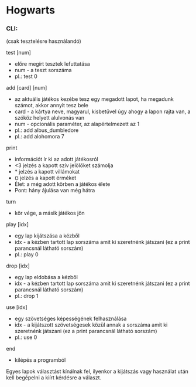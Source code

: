 # Hogwarts

### CLI:
(csak tesztelésre használandó)

test [num]
- előre megírt tesztek lefuttatása 
- num - a teszt sorszáma
- pl.: test 0



add [card] [num]
- az aktuális játékos kezébe tesz egy megadott lapot, ha megadunk számot, akkor annyit tesz bele
- card - a kártya neve, magyarul, kisbetűvel úgy ahogy a lapon rajta van, a szóköz helyett alulvonás van
- num - opcionális paraméter, az alapértelmezett az 1
- pl.: add albus_dumbledore
- pl.: add alohomora 7



print
- információt ír ki az adott játékosról
- <3 jelzés a kapott szív jelölőket számolja
- \* jelzés a kapott villámokat
- ¤ jelzés a kapott érméket
- Élet: a még adott körben a játékos élete  
- Pont: hány ájulása van még hátra



turn
- kör vége, a másik játékos jön



play [idx]
- egy lap kijátszása a kézből
- idx - a kézben tartott lap sorszáma amit ki szeretnénk játszani (ez a print parancsnál látható sorszám)
- pl.: play 0



drop [idx]
- egy lap eldobása a kézből
- idx - a kézben tartott lap sorszáma amit ki szeretnénk játszani (ez a print parancsnál látható sorszám)
- pl.: drop 1



use [idx]
- egy szövetséges képességének felhasználása
- idx - a kijátszott szövetségesek közül annak a sorszáma amit ki szeretnénk játszani (ez a print parancsnál látható sorszám)
- pl.: use 0



end
- kilépés a programból



Egyes lapok választást kínálnak fel, ilyenkor a kijátszás vagy használat után kell begépelni a kiírt kérdésre a választ.








